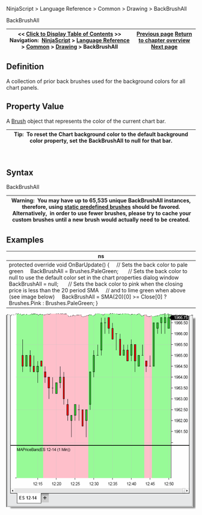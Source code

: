﻿
NinjaScript > Language Reference > Common > Drawing > BackBrushAll

BackBrushAll

| << [Click to Display Table of Contents](backbrushall.md) >> **Navigation:**     [NinjaScript](ninjascript-1.md) > [Language Reference](language_reference_wip-1.md) > [Common](common-1.md) > [Drawing](drawing-1.md) > BackBrushAll | [Previous page](backbrush-1.md) [Return to chapter overview](drawing-1.md) [Next page](backbrushes-1.md) |
| --- | --- |
## Definition
A collection of prior back brushes used for the background colors for all chart panels.
 
## Property Value
A [Brush](http://msdn.microsoft.com/en-us/library/system.windows.media.brush(v=vs.110).aspx) object that represents the color of the current chart bar.
 

| Tip:  To reset the Chart background color to the default background color property, set the BackBrushAll to null for that bar. |
| --- |
 
## Syntax
BackBrushAll
 

| Warning:  You may have up to 65,535 unique BackBrushAll instances, therefore, using [static predefined brushes](working_with_brushes-1.md) should be favored.  Alternatively,  in order to use fewer brushes, please try to cache your custom brushes until a new brush would actually need to be created. |
| --- |
## 
## 
## Examples

| ns |
| --- |
| protected override void OnBarUpdate() {      // Sets the back color to pale green      BackBrushAll = Brushes.PaleGreen;        // Sets the back color to null to use the default color set in the chart properties dialog window      BackBrushAll = null;        // Sets the back color to pink when the closing price is less than the 20 period SMA      // and to lime green when above (see image below)      BackBrushAll = SMA(20)[0] >= Close[0] ? Brushes.Pink : Brushes.PaleGreen; } |

![MAPriceBars2](mapricebars2.png)

